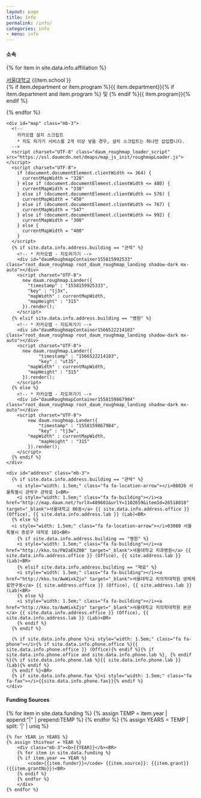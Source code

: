 ```yaml
---
layout: page
title: Info
permalink: /info/
categories: info
- menu: info
---
```


<div class="row" id="info">
  <div class="col-md-5 mb-4">
    <div id="affiliation">
      <h4><b>소속</b></h4>
      {% for item in site.data.info.affiliation %}
        <p><i style="width: 1.5em;" class="fa fa-university" aria-hidden="true"></i><a href="http://www.snu.ac.kr/" target="_blank" >서울대학교</a> {{item.school }}<BR>
        {% if item.department or item.program %}<i style="width: 1.5em;" class="fa fa-graduation-cap"></i>{{ item.department}}{% if item.department and item.program %} 및 {% endif %}{{ item.program}}{% endif %}</p>
      {% endfor %}
    </div>

    <div id="map" class="mb-3">
      <!--
        카카오맵 설치 스크립트
        * 지도 퍼가기 서비스를 2개 이상 넣을 경우, 설치 스크립트는 하나만 삽입합니다.
      -->
      <script charset="UTF-8" class="daum_roughmap_loader_script" src="https://ssl.daumcdn.net/dmaps/map_js_init/roughmapLoader.js"></script>
      <script charset="UTF-8">
        if (document.documentElement.clientWidth <= 364) {
          currentMapWidth = "320"
        } else if (document.documentElement.clientWidth <= 480) {
          currentMapWidth = "338"
        } else if (document.documentElement.clientWidth <= 576) {
          currentMapWidth = "450"
        } else if (document.documentElement.clientWidth <= 767) {
          currentMapWidth = "547"
        } else if (document.documentElement.clientWidth <= 992) {
          currentMapWidth = "300"
        } else {
          currentMapWidth = "400"    
        }
      </script>
      {% if site.data.info.address.building == "관악" %}
        <!-- * 카카오맵 - 지도퍼가기 -->
        <div id="daumRoughmapContainer155815992533" class="root_daum_roughmap root_daum_roughmap_landing shadow-dark mx-auto"></div>
        <script charset="UTF-8">
          new daum.roughmap.Lander({
            "timestamp" : "1558159925333",
            "key" : "tj3x",
            "mapWidth" : currentMapWidth,
            "mapHeight" : "315"
          }).render();
        </script>
      {% elsif site.data.info.address.building == "병원" %}
        <!-- * 카카오맵 - 지도퍼가기 -->
        <div id="daumRoughmapContainer1566522214103" class="root_daum_roughmap root_daum_roughmap_landing shadow-dark mx-auto"></div>
        <script charset="UTF-8">
          new daum.roughmap.Lander({
        		"timestamp" : "1566522214103",
        		"key" : "ut35",
            "mapWidth" : currentMapWidth,
            "mapHeight" : "315"
          }).render();
        </script>
      {% else %}
        <!-- * 카카오맵 - 지도퍼가기 -->
        <div id="daumRoughmapContainer1558159867984" class="root_daum_roughmap root_daum_roughmap_landing shadow-dark mx-auto"></div>
        <script charset="UTF-8">
        	new daum.roughmap.Lander({
        		"timestamp" : "1558159867984",
        		"key" : "tj3w",
            "mapWidth" : currentMapWidth,
        		"mapHeight" : "315"
        	}).render();
        </script>
      {% endif %}
    </div>

    <div id="address" class="mb-3">
      {% if site.data.info.address.building == "관악" %}
        <i style="width: 1.5em;" class="fa fa-location-arrow"></i>08826 서울특별시 관악구 관악로 1<BR>
        <i style="width: 1.5em;" class="fa fa-building"></i><a href="http://map.daum.net/?urlX=489601&urlY=1102659&itemId=26518818" target="_blank">서울대학교 86동</a> {{ site.data.info.address.office }} (Office), {{ site.data.info.address.lab }} (Lab)<BR>
      {% else %}
      <i style="width: 1.5em;" class="fa fa-location-arrow"></i>03080 서울특별시 종로구 대학로 101<BR>
        {% if site.data.info.address.building == "병원" %}
        <i style="width: 1.5em;" class="fa fa-building"></i><a href="http://kko.to/FW2aEkZ0B" target="_blank">서울대학교 치과병원</a> {{ site.data.info.address.office }} (Office), {{ site.address.lab }} (Lab)<BR>
        {% elsif site.data.info.address.building == "재료" %}
        <i style="width: 1.5em;" class="fa fa-building"></i><a href="http://kko.to/AwWixkZjo" target="_blank">서울대학교 치의학대학원 생체재료연구동</a> {{ site.address.office }} (Office), {{ site.address.lab }} (Lab)<BR>
        {% else %}
        <i style="width: 1.5em;" class="fa fa-building"></i><a href="http://kko.to/AwWixkZjo" target="_blank">서울대학교 치의학대학원 본관</a> {{ site.data.info.address.office }} (Office), {{ site.data.info.address.lab }} (Lab)<BR>
        {% endif %}
      {% endif %}

      {% if site.data.info.phone %}<i style="width: 1.5em;" class="fa fa-phone"></i>{% if site.data.info.phone.office %}{{ site.data.info.phone.office }} (Office){% endif %}{% if site.data.info.phone.office and site.data.info.phone.lab %}, {% endif %}{% if site.data.info.phone.lab %}{{ site.data.info.phone.lab }} (Lab){% endif %}
      {% endif %}<BR>
      {% if site.data.info.phone.fax %}<i style="width: 1.5em;" class="fa fa-fax"></i>{{site.data.info.phone.fax}}{% endif %}
    </div>
  </div>

  <div class="col-md-7 mb-4">
    <h4><b>Funding Sources</b></h4>
    {% for item in site.data.funding %}
        {% assign TEMP = item.year | append:"|" | prepend:TEMP %}
    {% endfor %}
    {% assign YEARS = TEMP | split: '|' | uniq %}

    {% for YEAR in YEARS %}
    {% assign thisYear = YEAR %}
        <div class="mb-3"><b>{{YEAR}}</b><BR>
        {% for item in site.data.funding %}
        {% if item.year == YEAR %}
            <code>{{item.funder}}</code> {{item.source}}: {{item.grant}} ({{item.grantNo}})<BR>
        {% endif %}
        {% endfor %}
        </div>
    {% endfor %}
  </div>
